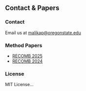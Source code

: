## Contact & Papers

### Contact

Email us at [malikap@oregonstate.edu](mailto:malikap@oregonstate.edu)

### Method Papers

- [RECOMB 2025](https://link.springer.com/chapter/10.1007/978-3-031-90252-9_10)
- [RECOMB 2024](https://https://link.springer.com/chapter/10.1007/978-1-0716-3989-4_17)

### License

MIT License...
